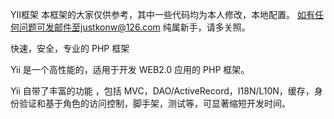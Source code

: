 YII框架
本框架的大家仅供参考，其中一些代码均为本人修改，本地配置。
如有任何问题可发邮件至justkonw@126.com
纯属新手，请多关照。

快速，安全，专业的 PHP 框架

Yii 是一个高性能的，适用于开发 WEB2.0 应用的 PHP 框架。

Yii 自带了丰富的功能 ，包括 MVC，DAO/ActiveRecord，I18N/L10N，缓存，身份验证和基于角色的访问控制，脚手架，测试等，可显著缩短开发时间。
